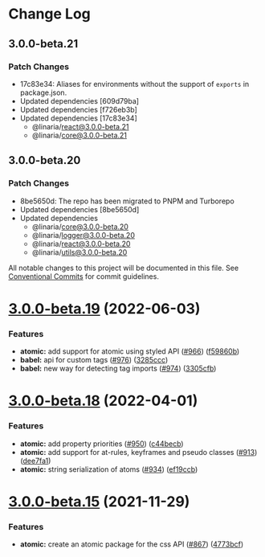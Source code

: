 # Change Log

## 3.0.0-beta.21

### Patch Changes

- 17c83e34: Aliases for environments without the support of `exports` in package.json.
- Updated dependencies [609d79ba]
- Updated dependencies [f726eb3b]
- Updated dependencies [17c83e34]
  - @linaria/react@3.0.0-beta.21
  - @linaria/core@3.0.0-beta.21

## 3.0.0-beta.20

### Patch Changes

- 8be5650d: The repo has been migrated to PNPM and Turborepo
- Updated dependencies [8be5650d]
- Updated dependencies
  - @linaria/core@3.0.0-beta.20
  - @linaria/logger@3.0.0-beta.20
  - @linaria/react@3.0.0-beta.20
  - @linaria/utils@3.0.0-beta.20

All notable changes to this project will be documented in this file.
See [Conventional Commits](https://conventionalcommits.org) for commit guidelines.

# [3.0.0-beta.19](https://github.com/callstack/linaria/compare/v3.0.0-beta.18...v3.0.0-beta.19) (2022-06-03)

### Features

- **atomic:** add support for atomic using styled API ([#966](https://github.com/callstack/linaria/issues/966)) ([f59860b](https://github.com/callstack/linaria/commit/f59860b09c5f91b0423dbf188e5f8aaaef38a6b5))
- **babel:** api for custom tags ([#976](https://github.com/callstack/linaria/issues/976)) ([3285ccc](https://github.com/callstack/linaria/commit/3285ccc1d00449b78b3fc74087528cd38cbdd116))
- **babel:** new way for detecting tag imports ([#974](https://github.com/callstack/linaria/issues/974)) ([3305cfb](https://github.com/callstack/linaria/commit/3305cfb0c0f65abdacceeb7e6bad118c59f7d551))

# [3.0.0-beta.18](https://github.com/callstack/linaria/compare/v3.0.0-beta.17...v3.0.0-beta.18) (2022-04-01)

### Features

- **atomic:** add property priorities ([#950](https://github.com/callstack/linaria/issues/950)) ([c44becb](https://github.com/callstack/linaria/commit/c44becb11b2eec795b68c2b3d0715672ba4b3888))
- **atomic:** add support for at-rules, keyframes and pseudo classes ([#913](https://github.com/callstack/linaria/issues/913)) ([dee7fa1](https://github.com/callstack/linaria/commit/dee7fa14ea912224cac9f0673be7464e93571a73))
- **atomic:** string serialization of atoms ([#934](https://github.com/callstack/linaria/issues/934)) ([ef19ccb](https://github.com/callstack/linaria/commit/ef19ccb384cb7dbee561e789f637b0289d4d224c))

# [3.0.0-beta.15](https://github.com/callstack/linaria/compare/v3.0.0-beta.14...v3.0.0-beta.15) (2021-11-29)

### Features

- **atomic:** create an atomic package for the css API ([#867](https://github.com/callstack/linaria/issues/867)) ([4773bcf](https://github.com/callstack/linaria/commit/4773bcf4b14f08cdc4d2b612654b962cdfc97eaa))
